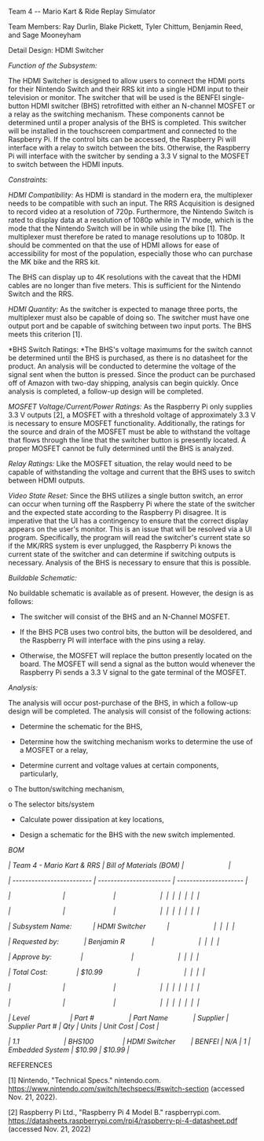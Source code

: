 Team 4 -- Mario Kart & Ride Replay Simulator

Team Members: Ray Durlin, Blake Pickett, Tyler Chittum, Benjamin Reed, and Sage Mooneyham

Detail Design: HDMI Switcher

*Function of the Subsystem:*

The HDMI Switcher is designed to allow users to connect the HDMI ports for their Nintendo Switch and their RRS kit into a single HDMI input to their television or monitor. The switcher that will be used is the BENFEI single-button HDMI switcher (BHS) retrofitted with either an N-channel MOSFET or a relay as the switching mechanism. These components cannot be determined until a proper analysis of the BHS is completed. This switcher will be installed in the touchscreen compartment and connected to the Raspberry Pi. If the control bits can be accessed, the Raspberry Pi will interface with a relay to switch between the bits. Otherwise, the Raspberry Pi will interface with the switcher by sending a 3.3 V signal to the MOSFET to switch between the HDMI inputs.

*Constraints:*

*HDMI Compatibility:* As HDMI is standard in the modern era, the multiplexer needs to be compatible with such an input. The RRS Acquisition is designed to record video at a resolution of 720p. Furthermore, the Nintendo Switch is rated to display data at a resolution of 1080p while in TV mode, which is the mode that the Nintendo Switch will be in while using the bike [1]. The multiplexer must therefore be rated to manage resolutions up to 1080p. It should be commented on that the use of HDMI allows for ease of accessibility for most of the population, especially those who can purchase the MK bike and the RRS kit.

The BHS can display up to 4K resolutions with the caveat that the HDMI cables are no longer than five meters. This is sufficient for the Nintendo Switch and the RRS.

*HDMI Quantity:* As the switcher is expected to manage three ports, the multiplexer must also be capable of doing so. The switcher must have one output port and be capable of switching between two input ports. The BHS meets this criterion [1].

*BHS Switch Ratings: *The BHS's voltage maximums for the switch cannot be determined until the BHS is purchased, as there is no datasheet for the product. An analysis will be conducted to determine the voltage of the signal sent when the button is pressed. Since the product can be purchased off of Amazon with two-day shipping, analysis can begin quickly. Once analysis is completed, a follow-up design will be completed.

*MOSFET Voltage/Current/Power Ratings:* As the Raspberry Pi only supplies 3.3 V outputs [2], a MOSFET with a threshold voltage of approximately 3.3 V is necessary to ensure MOSFET functionality. Additionally, the ratings for the source and drain of the MOSFET must be able to withstand the voltage that flows through the line that the switcher button is presently located. A proper MOSFET cannot be fully determined until the BHS is analyzed.

*Relay Ratings:* Like the MOSFET situation, the relay would need to be capable of withstanding the voltage and current that the BHS uses to switch between HDMI outputs.

*Video State Reset:* Since the BHS utilizes a single button switch, an error can occur when turning off the Raspberry Pi where the state of the switcher and the expected state according to the Raspberry Pi disagree. It is imperative that the UI has a contingency to ensure that the correct display appears on the user's monitor. This is an issue that will be resolved via a UI program. Specifically, the program will read the switcher's current state so if the MK/RRS system is ever unplugged, the Raspberry Pi knows the current state of the switcher and can determine if switching outputs is necessary. Analysis of the BHS is necessary to ensure that this is possible.

*Buildable Schematic:*

No buildable schematic is available as of present. However, the design is as follows:

- The switcher will consist of the BHS and an N-Channel MOSFET.

- If the BHS PCB uses two control bits, the button will be desoldered, and the Raspberry PI will interface with the pins using a relay.

- Otherwise, the MOSFET will replace the button presently located on the board. The MOSFET will send a signal as the button would whenever the Raspberry Pi sends a 3.3 V signal to the gate terminal of the MOSFET.

*Analysis:*

The analysis will occur post-purchase of the BHS, in which a follow-up design will be completed. The analysis will consist of the following actions:

- Determine the schematic for the BHS,

- Determine how the switching mechanism works to determine the use of a MOSFET or a relay,

- Determine current and voltage values at certain components, particularly,

o The button/switching mechanism,

o The selector bits/system

- Calculate power dissipation at key locations,

- Design a schematic for the BHS with the new switch implemented.


*BOM*

*| Team 4 - Mario Kart & RRS | Bill of Materials (BOM) |                       |*

*| ------------------------- | ----------------------- | --------------------- |*

*|                           |                         |                       |  |  |  |  |  |  |*

*|                           |                         |                       |  |  |  |  |  |  |*

*| Subsystem Name:           | HDMI Switcher           |                       |  |  |  |*

*| Requested by:             | Benjamin R              |                       |  |  |  |*

*| Approve by:               |                         |                       |  |  |  |*

*| Total Cost:               | $10.99                  |                       |  |  |  |*

*|                           |                         |                       |  |  |  |  |  |  |*

*|                           |                         |                       |  |  |  |  |  |  |*

*| Level                     | Part #                  | Part Name             | Supplier | Supplier Part # | Qty | Units | Unit Cost | Cost |*

*| 1.1                       | BHS100               | HDMI Switcher        | BENFEI | N/A | 1 | Embedded System | $10.99 | $10.99 |*

REFERENCES

[1] Nintendo, "Technical Specs." nintendo.com. https://www.nintendo.com/switch/techspecs/#switch-section (accessed Nov. 21, 2022).

[2] Raspberry Pi Ltd., "Raspberry Pi 4 Model B." raspberrypi.com. https://datasheets.raspberrypi.com/rpi4/raspberry-pi-4-datasheet.pdf (accessed Nov. 21, 2022)
